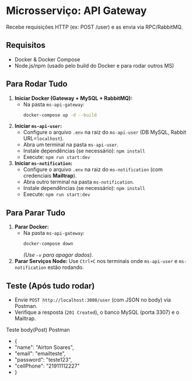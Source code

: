 # Microsserviço: API Gateway

Recebe requisições HTTP (ex: POST /user) e as envia via RPC/RabbitMQ.

## Requisitos

*   Docker & Docker Compose
*   Node.js/npm (usado pelo build do Docker e para rodar outros MS)

## Para Rodar Tudo

1.  **Iniciar Docker (Gateway + MySQL + RabbitMQ):**
    *   Na pasta `ms-api-gateway`:
        ```bash
        docker-compose up -d --build
        ```
2.  **Iniciar `ms-api-user`:**
    *   Configure o arquivo `.env` na raiz do `ms-api-user` (DB MySQL, Rabbit URL=`localhost`).
    *   Abra um terminal na pasta `ms-api-user`.
    *   Instale dependências (se necessário): `npm install`
    *   Execute: `npm run start:dev`
3.  **Iniciar `ms-notification`:**
    *   Configure o arquivo `.env` na raiz do `ms-notification` (com credenciais **Mailtrap**).
    *   Abra outro terminal na pasta `ms-notification`.
    *   Instale dependências (se necessário): `npm install`
    *   Execute: `npm run start:dev`

## Para Parar Tudo

1.  **Parar Docker:**
    *   Na pasta `ms-api-gateway`:
        ```bash
        docker-compose down
        ```
        *(Use `-v` para apagar dados).*
2.  **Parar Serviços Node:** Use `Ctrl+C` nos terminais onde `ms-api-user` e `ms-notification` estão rodando.

## Teste (Após tudo rodar)

*   Envie `POST http://localhost:3000/user` (com JSON no body) via Postman.
*   Verifique a resposta (`201 Created`), o banco MySQL (porta 3307) e o Mailtrap.


  Teste body(Post) Postman 

*   {
  * "name": "Airton Soares",
  * "email": "emailteste",
  * "password": "teste123",
  * "cellPhone": "21911112227"
  * }